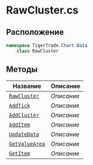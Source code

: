 
# RawCluster.cs
## Расположение
```csharp
namespace TigerTrade.Chart.Data  
    class RawCluster
```

## Методы
| Название | Описание |
| --- | --- |
| [`RawCluster`](./metody/RawCluster.md) | *Описание* |
| [`AddTick`](./metody/AddTick.md) | *Описание* |
| [`AddCluster`](./metody/AddCluster.md) | *Описание* |
| [`AddItem`](./metody/AddItem.md) | *Описание* |
| [`UpdateData`](./metody/UpdateData.md) | *Описание* |
| [`GetValueArea`](./metody/GetValueArea.md) | *Описание* |
| [`GetItem`](./metody/GetItem.md) | *Описание* |
